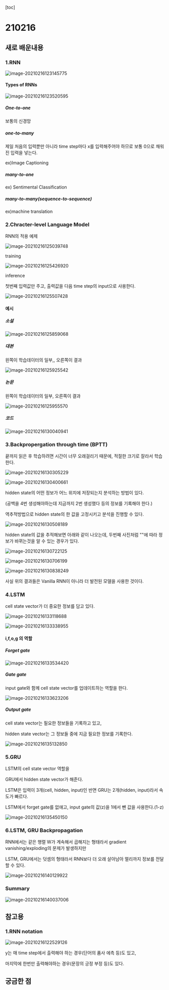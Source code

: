 [toc]

# 210216

## 새로 배운내용

### 1.RNN 

![image-20210216123145775](C:\Users\ho070\AppData\Roaming\Typora\typora-user-images\image-20210216123145775.png)

#### Types of RNNs

![image-20210216123520595](C:\Users\ho070\AppData\Roaming\Typora\typora-user-images\image-20210216123520595.png)

##### One-to-one

보통의 신경망

##### one-to-many

제일 처음의 입력뿐만 아니라 time step마다 x를 입력해주어야 하므로 보통 0으로 채워진 입력을 넣는다.

ex)Image Captioning

##### many-to-one

ex) Sentimental Classification

##### many-to-many(sequence-to-sequence)

ex)machine translation

### 2.Chracter-level Language Model

RNN의 적용 예제

![image-20210216125039748](C:\Users\ho070\AppData\Roaming\Typora\typora-user-images\image-20210216125039748.png)



training

![image-20210216125426920](C:\Users\ho070\AppData\Roaming\Typora\typora-user-images\image-20210216125426920.png)

inference

첫번째 입력값만 주고, 출력값을 다음 time step의 input으로 사용한다.

![image-20210216125507428](C:\Users\ho070\AppData\Roaming\Typora\typora-user-images\image-20210216125507428.png)

#### 예시

##### 소설

![image-20210216125859068](C:\Users\ho070\AppData\Roaming\Typora\typora-user-images\image-20210216125859068.png)

##### 대본

왼쪽이 학습데이터의 일부,, 오른쪽이 결과

![image-20210216125925542](C:\Users\ho070\AppData\Roaming\Typora\typora-user-images\image-20210216125925542.png)

##### 논문

왼쪽이 학습데이터의 일부, 오른쪽이 결과

![image-20210216125955570](C:\Users\ho070\AppData\Roaming\Typora\typora-user-images\image-20210216125955570.png)

##### 코드

![image-20210216130040941](C:\Users\ho070\AppData\Roaming\Typora\typora-user-images\image-20210216130040941.png)

### 3.Backpropergation through time (BPTT)

끝까지 읽은 후 학습하려면 시간이 너무 오래걸리기 때문에, 적절한 크기로 잘라서 학습한다.

![image-20210216130305229](C:\Users\ho070\AppData\Roaming\Typora\typora-user-images\image-20210216130305229.png)

![image-20210216130400661](C:\Users\ho070\AppData\Roaming\Typora\typora-user-images\image-20210216130400661.png)

hidden state의 어떤 정보가 어느 위치에 저장되는지 분석하는 방법이 있다.

(공백을 4번 생성해야하는데 지금까지 2번 생성했다 등의 정보를 기록해야 한다.)

역추적방법으로 hidden state의 한 값을 고정시키고 분석을 진행할 수 있다.



![image-20210216130508189](C:\Users\ho070\AppData\Roaming\Typora\typora-user-images\image-20210216130508189.png)

hidden state의 값을 추적해보면 아래와 같이 나오는데, 두번째 사진처럼 ""에 따라 정보가 바뀌는것을 알 수 있는 경우가 있다.

![image-20210216130722125](C:\Users\ho070\AppData\Roaming\Typora\typora-user-images\image-20210216130722125.png)

![image-20210216130706199](C:\Users\ho070\AppData\Roaming\Typora\typora-user-images\image-20210216130706199.png)

![image-20210216130838249](C:\Users\ho070\AppData\Roaming\Typora\typora-user-images\image-20210216130838249.png)

사실 위의 결과들은 Vanilla RNN이 아니라 더 발전된 모델을 사용한 것이다.

### 4.LSTM

cell state vector가 더 중요한 정보를 담고 있다.

![image-20210216133118688](C:\Users\ho070\AppData\Roaming\Typora\typora-user-images\image-20210216133118688.png)



![image-20210216133338955](C:\Users\ho070\AppData\Roaming\Typora\typora-user-images\image-20210216133338955.png)

#### i,f,o,g 의 역할

##### Forget gate

![image-20210216133534420](C:\Users\ho070\AppData\Roaming\Typora\typora-user-images\image-20210216133534420.png)

##### Gate gate

input gate와 함께 cell state vector를 업데이트하는 역할을 한다.

![image-20210216133623206](C:\Users\ho070\AppData\Roaming\Typora\typora-user-images\image-20210216133623206.png)

##### Output gate

cell state vector는 필요한 정보들을 기록하고 있고,

hidden state vector는 그 정보들 중에 지금 필요한 정보를 기록한다.

![image-20210216135132850](C:\Users\ho070\AppData\Roaming\Typora\typora-user-images\image-20210216135132850.png)

### 5.GRU

LSTM의 cell state vector 역할을

GRU에서 hidden state vector가 해준다.

LSTM은 입력이 3개(cell, hidden, input)인 반면 GRU는 2개(hidden, input)라서 속도가 빠르다.

LSTM에서 forget gate를 없애고, input gate의 값(z)을 1에서 뺀 값을 사용한다.(1-z)

![image-20210216135450150](C:\Users\ho070\AppData\Roaming\Typora\typora-user-images\image-20210216135450150.png)

### 6.LSTM, GRU Backpropagation

RNN에서는 같은 행렬 W가 계속해서 곱해지는 형태라서 gradient vanishing/exploding의 문제가 발생하지만

LSTM, GRU에서는 덧셈의 형태라서 RNN보다 더 오래 살아남아 멀리까지 정보를 전달할 수 있다.

![image-20210216140129922](C:\Users\ho070\AppData\Roaming\Typora\typora-user-images\image-20210216140129922.png)

### Summary

![image-20210216140037006](C:\Users\ho070\AppData\Roaming\Typora\typora-user-images\image-20210216140037006.png)

## 참고용

### 1.RNN notation

![image-20210216122529126](C:\Users\ho070\AppData\Roaming\Typora\typora-user-images\image-20210216122529126.png)

y는 매 time step에서 출력해야 하는 경우(단어의 품사 에측 등)도 있고,

마지막에 한번만 출력해야하는 경우(문장의 긍정 부정 등)도 있다.

## 궁금한 점

